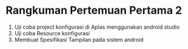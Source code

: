 # Rangkuman Pertemuan Pertama 2

1. Uji coba project konfigurasi di Aplas menggunakan android studio
2. Uji coba Resource konfigurasi
3. Membuat Spesifikasi Tampilan pada sistem android